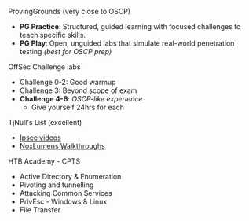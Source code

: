 ProvingGrounds (very close to OSCP)
- **PG Practice**: Structured, guided learning with focused challenges to teach specific skills.
- **PG Play**: Open, unguided labs that simulate real-world penetration testing *(best for OSCP prep)*

OffSec Challenge labs
- Challenge 0-2: Good warmup
- Challenge 3: Beyond scope of exam
- **Challenge 4-6**: *OSCP-like experience* 
	- Give yourself 24hrs for each

TjNull's List (excellent)
- [Ipsec videos](https://www.youtube.com/playlist?list=PLidcsTyj9JXK-fnabFLVEvHinQ14Jy5tf)
- [NoxLumens Walkthroughs](https://www.youtube.com/playlist?list=PLcSbj5mz-wxPK8KD522vH5Gny4bSemX2H)
  
HTB Academy - CPTS
- Active Directory & Enumeration
- Pivoting and tunnelling  
- Attacking Common Services  
- PrivEsc - Windows & Linux
- File Transfer  